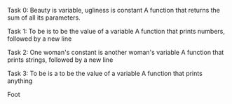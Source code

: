 Task 0: Beauty is variable, ugliness is constant A function that returns the sum of all its parameters.

Task 1: To be is to be the value of a variable A function that prints numbers, followed by a new line

Task 2: One woman's constant is another woman's variable A function that prints strings, followed by a new line

Task 3: To be is a to be the value of a variable A function that prints anything

Foot
